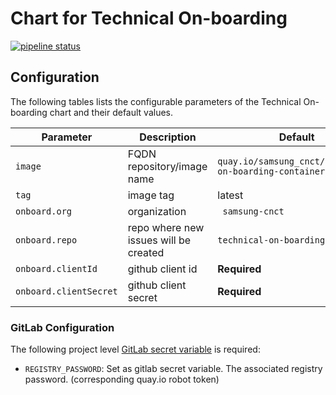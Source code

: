 # Chart for Technical On-boarding
[![pipeline status](https://git.cnct.io/common-tools/samsung-cnct_chart-technical-on-boarding/badges/master/pipeline.svg)](https://git.cnct.io/common-tools/samsung-cnct_chart-technical-on-boarding/commits/master)
## Configuration

The following tables lists the configurable parameters of the Technical On-boarding chart and their default values.

| Parameter                | Description                                     | Default                                                |
| ------------------------ | ----------------------------------------------- | ------------------------------------------------------ |
| `image           `       | FQDN repository/image name                      | `quay.io/samsung_cnct/technical-on-boarding-container` |
| `tag`                    | image tag                                       | latest                                                 |
| `onboard.org`            | organization                                    | ` samsung-cnct`                                        |
| `onboard.repo`           | repo where new issues will be created           | `technical-on-boarding`                                |
| `onboard.clientId`       | github client id                                |  **Required**                                          |
| `onboard.clientSecret`   | github client secret                            |  **Required**                                          |

### GitLab Configuration

The following project level [GitLab secret variable](https://git.cnct.io/help/ci/variables/README.md#secret-variables)
is required:

  - `REGISTRY_PASSWORD`: Set as gitlab secret variable. The associated registry password. (corresponding quay.io robot token)
